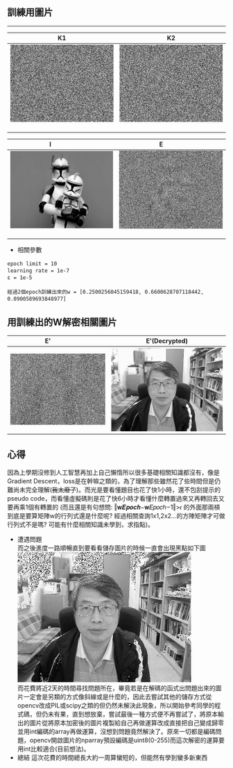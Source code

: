## 訓練用圖片
[k1]: https://github.com/buaXD/ML2018_410421230/blob/master/Assignment1/keys/key1.png
[k2]: https://github.com/buaXD/ML2018_410421230/blob/master/Assignment1/keys/key2.png
[e]:  https://github.com/buaXD/ML2018_410421230/blob/master/Assignment1/E.png
[i]:  https://github.com/buaXD/ML2018_410421230/blob/master/Assignment1/I.png
[e']:  https://github.com/buaXD/ML2018_410421230/blob/master/Assignment1/Eprime.png
[out]:  https://github.com/buaXD/ML2018_410421230/blob/master/Assignment1/output.png


***
| K1              | K2              |
| :-------------: | :-------------: |
| ![k1]           | ![k2]           |
 
| I               | E               |
| :------------:  |:--------------: |
| ![i]            | ![e]            |

* 相關參數
```
epoch limit = 10
learning rate = 1e-7 
ε = 1e-5

經過2個epoch訓練出來的w = [0.2500256045159418, 0.6600628707118442, 0.0900589693848977]
```
## 用訓練出的W解密相關圖片
| E'              |E'(Decrypted)  |
  | :-------------: |:-----------: |
| ![e']           | ![out]           |


## 心得
因為上學期沒修到人工智慧再加上自己懶惰所以很多基礎相關知識都沒有，像是Gradient Descent，loss是在幹嘛之類的，為了理解那些雖然花了些時間但是仍難尚未完全理解(~~我太廢了~~)。而光是要看懂題目也花了快1小時，還不包刮提示的pseudo code，而看懂虛擬碼則是花了快6小時才看懂什麼轉置過來又再轉回去又要再乘1個有轉置的 (而且還是有句想問: ‖𝐰𝑬𝒑𝒐𝒄𝒉−𝐰𝐸𝑝𝑜𝑐ℎ−1‖>𝜖 的外面那兩槓到底是要算矩陣w的行列式還是什麼呢? 經過相關查詢1x1,2x2...的方陣矩陣才可做行列式不是嗎? 可能有什麼相關知識未學到，求指點)。
* 遭遇問題  
而之後進度一路順暢直到要看看儲存圖片的時候一直會出現黑點如下圖
![img](https://github.com/buaXD/ML2018_410421230/blob/master/Asssignment1/dots.png)  
而花費將近2天的時間尋找問題所在，畢竟若是在解碼的函式出問題出來的圖片一定會是另類的方式像斜線或是什麼的，因此去嘗試其他的儲存方式從opencv改成PIL或scipy之類的但仍然未解決此現象，所以開始參考同學的程式碼，但仍未有果，直到想放棄，嘗試最後一種方式便不再嘗試了，將原本輸出的圖片從將原本加密後的圖片複製給自己再做運算改成直接把自己變成歸零並用int編碼的array再做運算，沒想到問題竟然解決了。原來一切都是編碼問題，opencv開啟圖片的nparray預設編碼是uint8(0-255)而這次解密的運算要用int比較適合(目前想法)。
* 總結
這次花費的時間總長大約一周算蠻短的，但能然有學到蠻多新東西
